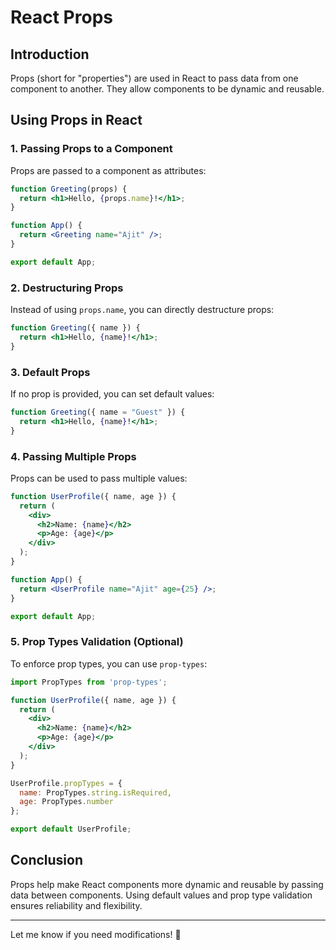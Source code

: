 # React Props

## Introduction
Props (short for "properties") are used in React to pass data from one component to another. They allow components to be dynamic and reusable.

## Using Props in React

### 1. Passing Props to a Component
Props are passed to a component as attributes:

```jsx
function Greeting(props) {
  return <h1>Hello, {props.name}!</h1>;
}

function App() {
  return <Greeting name="Ajit" />;
}

export default App;
```

### 2. Destructuring Props
Instead of using `props.name`, you can directly destructure props:

```jsx
function Greeting({ name }) {
  return <h1>Hello, {name}!</h1>;
}
```

### 3. Default Props
If no prop is provided, you can set default values:

```jsx
function Greeting({ name = "Guest" }) {
  return <h1>Hello, {name}!</h1>;
}
```

### 4. Passing Multiple Props
Props can be used to pass multiple values:

```jsx
function UserProfile({ name, age }) {
  return (
    <div>
      <h2>Name: {name}</h2>
      <p>Age: {age}</p>
    </div>
  );
}

function App() {
  return <UserProfile name="Ajit" age={25} />;
}

export default App;
```

### 5. Prop Types Validation (Optional)
To enforce prop types, you can use `prop-types`:

```jsx
import PropTypes from 'prop-types';

function UserProfile({ name, age }) {
  return (
    <div>
      <h2>Name: {name}</h2>
      <p>Age: {age}</p>
    </div>
  );
}

UserProfile.propTypes = {
  name: PropTypes.string.isRequired,
  age: PropTypes.number
};

export default UserProfile;
```

## Conclusion
Props help make React components more dynamic and reusable by passing data between components. Using default values and prop type validation ensures reliability and flexibility.

---

Let me know if you need modifications! 🚀

